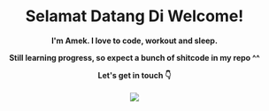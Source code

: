 
<div align="center">
  <h1 align="center"> 
    Selamat Datang Di Welcome! 
  </h1>
  <b>I'm Amek. I love to code, workout and sleep.<b>
    <p>Still learning progress, so expect a bunch of shitcode in my repo ^^</p>
  <b>Let's get in touch 👇<b>
  <br><br>
     <a href="https://twitter.com/orangAmek" style="text-decoration: none;">
    <img src="https://img.shields.io/badge/twitter-%231DA1F2?&style=for-the-badge&logo=twitter&logoColor=white"/>
</div>
